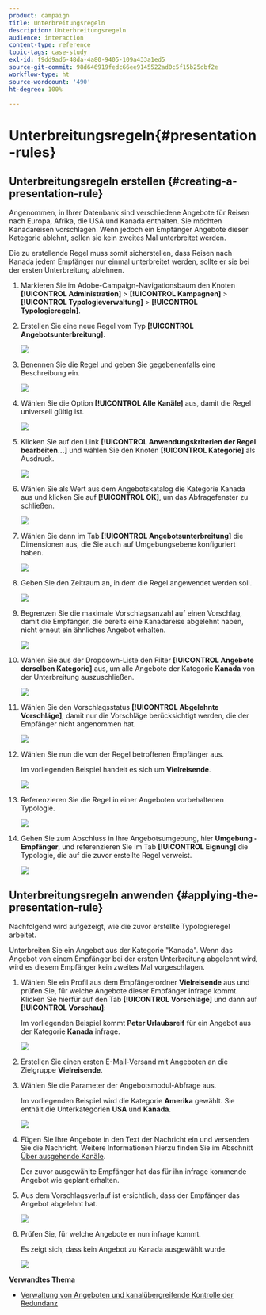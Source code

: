 ```yaml
---
product: campaign
title: Unterbreitungsregeln
description: Unterbreitungsregeln
audience: interaction
content-type: reference
topic-tags: case-study
exl-id: f9dd9ad6-48da-4a80-9405-109a433a1ed5
source-git-commit: 98d646919fedc66ee9145522ad0c5f15b25dbf2e
workflow-type: ht
source-wordcount: '490'
ht-degree: 100%

---
```


# Unterbreitungsregeln{#presentation-rules}

## Unterbreitungsregeln erstellen {#creating-a-presentation-rule}

Angenommen, in Ihrer Datenbank sind verschiedene Angebote für Reisen nach Europa, Afrika, die USA und Kanada enthalten. Sie möchten Kanadareisen vorschlagen. Wenn jedoch ein Empfänger Angebote dieser Kategorie ablehnt, sollen sie kein zweites Mal unterbreitet werden.

Die zu erstellende Regel muss somit sicherstellen, dass Reisen nach Kanada jedem Empfänger nur einmal unterbreitet werden, sollte er sie bei der ersten Unterbreitung ablehnen.

1. Markieren Sie im Adobe-Campaign-Navigationsbaum den Knoten **[!UICONTROL Administration]** > **[!UICONTROL Kampagnen]** > **[!UICONTROL Typologieverwaltung]** > **[!UICONTROL Typologieregeln]**.
1. Erstellen Sie eine neue Regel vom Typ **[!UICONTROL Angebotsunterbreitung]**.

   ![](assets/offer_typology_example_001.png)

1. Benennen Sie die Regel und geben Sie gegebenenfalls eine Beschreibung ein.

   ![](assets/offer_typology_example_002.png)

1. Wählen Sie die Option **[!UICONTROL Alle Kanäle]** aus, damit die Regel universell gültig ist.

   ![](assets/offer_typology_example_003.png)

1. Klicken Sie auf den Link **[!UICONTROL Anwendungskriterien der Regel bearbeiten...]** und wählen Sie den Knoten **[!UICONTROL Kategorie]** als Ausdruck.

   ![](assets/offer_typology_example_004.png)

1. Wählen Sie als Wert aus dem Angebotskatalog die Kategorie Kanada aus und klicken Sie auf **[!UICONTROL OK]**, um das Abfragefenster zu schließen.

   ![](assets/offer_typology_example_005.png)

1. Wählen Sie dann im Tab **[!UICONTROL Angebotsunterbreitung]** die Dimensionen aus, die Sie auch auf Umgebungsebene konfiguriert haben.

   ![](assets/offer_typology_example_006.png)

1. Geben Sie den Zeitraum an, in dem die Regel angewendet werden soll.

   ![](assets/offer_typology_example_007.png)

1. Begrenzen Sie die maximale Vorschlagsanzahl auf einen Vorschlag, damit die Empfänger, die bereits eine Kanadareise abgelehnt haben, nicht erneut ein ähnliches Angebot erhalten.

   ![](assets/offer_typology_example_008.png)

1. Wählen Sie aus der Dropdown-Liste den Filter **[!UICONTROL Angebote derselben Kategorie]** aus, um alle Angebote der Kategorie **Kanada** von der Unterbreitung auszuschließen.

   ![](assets/offer_typology_example_020.png)

1. Wählen Sie den Vorschlagsstatus **[!UICONTROL Abgelehnte Vorschläge]**, damit nur die Vorschläge berücksichtigt werden, die der Empfänger nicht angenommen hat.

   ![](assets/offer_typology_example_021.png)

1. Wählen Sie nun die von der Regel betroffenen Empfänger aus.

   Im vorliegenden Beispiel handelt es sich um **Vielreisende**.

   ![](assets/offer_typology_example_009.png)

1. Referenzieren Sie die Regel in einer Angeboten vorbehaltenen Typologie.

   ![](assets/offer_typology_example_013.png)

1. Gehen Sie zum Abschluss in Ihre Angebotsumgebung, hier **Umgebung - Empfänger**, und referenzieren Sie im Tab **[!UICONTROL Eignung]** die Typologie, die auf die zuvor erstellte Regel verweist.

   ![](assets/offer_typology_example_014.png)

## Unterbreitungsregeln anwenden {#applying-the-presentation-rule}

Nachfolgend wird aufgezeigt, wie die zuvor erstellte Typologieregel arbeitet.

Unterbreiten Sie ein Angebot aus der Kategorie &quot;Kanada&quot;. Wenn das Angebot von einem Empfänger bei der ersten Unterbreitung abgelehnt wird, wird es diesem Empfänger kein zweites Mal vorgeschlagen.

1. Wählen Sie ein Profil aus dem Empfängerordner **Vielreisende** aus und prüfen Sie, für welche Angebote dieser Empfänger infrage kommt. Klicken Sie hierfür auf den Tab **[!UICONTROL Vorschläge]** und dann auf **[!UICONTROL Vorschau]**:

   Im vorliegenden Beispiel kommt **Peter Urlaubsreif** für ein Angebot aus der Kategorie **Kanada** infrage.

   ![](assets/offer_typology_example_015.png)

1. Erstellen Sie einen ersten E-Mail-Versand mit Angeboten an die Zielgruppe **Vielreisende**.
1. Wählen Sie die Parameter der Angebotsmodul-Abfrage aus.

   Im vorliegenden Beispiel wird die Kategorie **Amerika** gewählt. Sie enthält die Unterkategorien **USA** und **Kanada**.

   ![](assets/offer_typology_example_016.png)

1. Fügen Sie Ihre Angebote in den Text der Nachricht ein und versenden Sie die Nachricht. Weitere Informationen hierzu finden Sie im Abschnitt [Über ausgehende Kanäle](../../interaction/using/about-outbound-channels.md).

   Der zuvor ausgewählte Empfänger hat das für ihn infrage kommende Angebot wie geplant erhalten.

1. Aus dem Vorschlagsverlauf ist ersichtlich, dass der Empfänger das Angebot abgelehnt hat.

   ![](assets/offer_typology_example_018.png)

1. Prüfen Sie, für welche Angebote er nun infrage kommt.

   Es zeigt sich, dass kein Angebot zu Kanada ausgewählt wurde.

   ![](assets/offer_typology_example_019.png)

**Verwandtes Thema**

* [Verwaltung von Angeboten und kanalübergreifende Kontrolle der Redundanz](https://helpx.adobe.com/de/campaign/kb/simplifying-campaign-management-acc.html#Manageoffersandcontrolredundancyacrosschannels)
